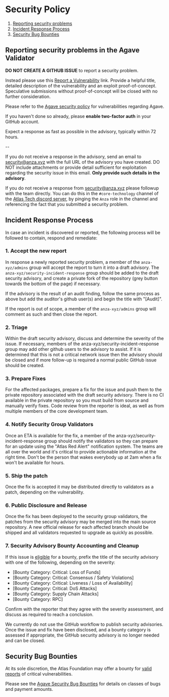 # Security Policy

1. [Reporting security problems](#reporting)
2. [Incident Response Process](#process)
3. [Security Bug Bounties](#bounty)

<a name="reporting"></a>
## Reporting security problems in the Agave Validator

**DO NOT CREATE A GITHUB ISSUE** to report a security problem.

Instead please use this [Report a Vulnerability](https://github.com/atlaschainorg/atlas-sdk/security/advisories/new) link.
Provide a helpful title, detailed description of the vulnerability and an exploit
proof-of-concept. Speculative submissions without proof-of-concept will be closed
with no further consideration.

Please refer to the
[Agave security policy](https://github.com/atlaschainorg/agave/security/policy)
for vulnerabilities regarding Agave.

If you haven't done so already, please **enable two-factor auth** in your GitHub account.

Expect a response as fast as possible in the advisory, typically within 72 hours.

--

If you do not receive a response in the advisory, send an email to
security@anza.xyz with the full URL of the advisory you have created. DO NOT
include attachments or provide detail sufficient for exploitation regarding the
security issue in this email. **Only provide such details in the advisory**.

If you do not receive a response from security@anza.xyz please followup with
the team directly. You can do this in the `#core-technology` channel of the
[Atlas Tech discord server](https://atlaschain.org/discord), by pinging the `Anza`
role in the channel and referencing the fact that you submitted a security problem.

<a name="process"></a>
## Incident Response Process

In case an incident is discovered or reported, the following process will be
followed to contain, respond and remediate:

### 1. Accept the new report
In response a newly reported security problem, a member of the
`anza-xyz/admins` group will accept the report to turn it into a draft
advisory.  The `anza-xyz/security-incident-response` group should be added to
the draft security advisory, and create a private fork of the repository (grey
button towards the bottom of the page) if necessary.

If the advisory is the result of an audit finding, follow the same process as above but add the auditor's github user(s) and begin the title with "[Audit]".

If the report is out of scope, a member of the `anza-xyz/admins` group will
comment as such and then close the report.

### 2. Triage
Within the draft security advisory, discuss and determine the severity of the issue. If necessary, members of the anza-xyz/security-incident-response group may add other github users to the advisory to assist.
If it is determined that this is not a critical network issue then the advisory should be closed and if more follow-up is required a normal public GitHub issue should be created.

### 3. Prepare Fixes
For the affected packages, prepare a fix for the issue and push them to the private repository associated with the draft security advisory.
There is no CI available in the private repository so you must build from source and manually verify fixes.
Code review from the reporter is ideal, as well as from multiple members of the core development team.

### 4. Notify Security Group Validators
Once an ETA is available for the fix, a member of the anza-xyz/security-incident-response group should notify the validators so they can prepare for an update using the "Atlas Red Alert" notification system.
The teams are all over the world and it's critical to provide actionable information at the right time. Don't be the person that wakes everybody up at 2am when a fix won't be available for hours.

### 5. Ship the patch
Once the fix is accepted it may be distributed directly to validators as a patch, depending on the vulnerability.

### 6. Public Disclosure and Release
Once the fix has been deployed to the security group validators, the patches from the security advisory may be merged into the main source repository. A new official release for each affected branch should be shipped and all validators requested to upgrade as quickly as possible.

### 7. Security Advisory Bounty Accounting and Cleanup
If this issue is [eligible](#eligibility) for a bounty, prefix the title of the
security advisory with one of the following, depending on the severity:
- [Bounty Category: Critical: Loss of Funds]
- [Bounty Category: Critical: Consensus / Safety Violations]
- [Bounty Category: Critical: Liveness / Loss of Availability]
- [Bounty Category: Critical: DoS Attacks]
- [Bounty Category: Supply Chain Attacks]
- [Bounty Category: RPC]

Confirm with the reporter that they agree with the severity assessment, and discuss as required to reach a conclusion.

We currently do not use the GitHub workflow to publish security advisories. Once the issue and fix have been disclosed, and a bounty category is assessed if appropriate, the GitHub security advisory is no longer needed and can be closed.

<a name="bounty"></a>
## Security Bug Bounties
At its sole discretion, the Atlas Foundation may offer a bounty for
[valid reports](#reporting) of critical vulnerabilities.

Please see the [Agave Security Bug
Bounties](https://github.com/atlaschainorg/agave/security/policy#security-bug-bounties)
for details on classes of bugs and payment amounts.
